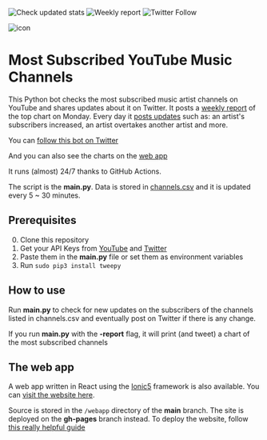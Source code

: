 ![Check updated stats](https://github.com/marco97pa/MostSubYTMusicChannels/workflows/Check%20updated%20stats/badge.svg)
![Weekly report](https://github.com/marco97pa/MostSubYTMusicChannels/workflows/Weekly%20report/badge.svg) ![Twitter Follow](https://img.shields.io/twitter/follow/mostSubYTMusic?style=social)

![icon](https://pbs.twimg.com/profile_images/1321082040842887168/ndA1-fPV_200x200.jpg)

# Most Subscribed YouTube Music Channels

This Python bot checks the most subscribed music artist channels on YouTube and shares updates about it on Twitter.
It posts a [weekly report](https://github.com/marco97pa/MostSubYTMusicChannels/blob/master/.github/workflows/report.yml) of the top chart on Monday. Every day it [posts updates](https://github.com/marco97pa/MostSubYTMusicChannels/blob/master/.github/workflows/main.yml) such as: an artist's subscribers increased, an artist overtakes another artist and more.

You can [follow this bot on Twitter](https://twitter.com/mostSubYTMusic?s=09)

And you can also see the charts on the [web app](https://marco97pa.github.io/MostSubYTMusicChannels/)

It runs (almost) 24/7 thanks to GitHub Actions.

The script is the **main.py**.
Data is stored in [channels.csv](https://github.com/marco97pa/MostSubYTMusicChannels/blob/master/channels.csv) and it is updated every 5 ~ 30 minutes.

## Prerequisites
0. Clone this repository
1. Get your API Keys from [YouTube](https://developers.google.com/youtube/v3/getting-started) and [Twitter](https://developer.twitter.com/en/docs)
2. Paste them in the **main.py** file or set them as environment variables
3. Run `sudo pip3 install tweepy`

## How to use
Run **main.py** to check for new updates on the subscribers of the channels listed in channels.csv and eventually post on Twitter if there is any change.

If you run **main.py** with the **-report** flag, it will print (and tweet) a chart of the most subscribed channels

## The web app
A web app written in React using the [Ionic5](https://ionicframework.com/) framework is also available. You can [visit the website here](https://marco97pa.github.io/MostSubYTMusicChannels/).

Source is stored in the `/webapp` directory of the **main** branch.
The site is deployed on the **gh-pages** branch instead.
To deploy the website, follow [this really helpful guide](https://github.com/gitname/react-gh-pages)

